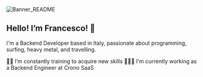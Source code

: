 ![Banner_README](https://github.com/FrankOfTheScience/FrankOfTheScience/assets/119010269/8346b4d3-0bff-4605-8f35-f447fb3b823f)
## Hello! I’m Francesco! 👋
I'm a Backend Developer based in Italy, passionate about programming, surfing, heavy metal, and travelling.

🧑‍🎓 I’m constantly training to acquire new skills
👩🏻‍💻 I'm currently working as a Backend Engineer at Crono SaaS

